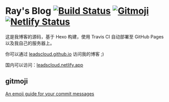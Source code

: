 
# Ray's Blog [![Build Status](https://travis-ci.org/leadscloud/leadscloud.github.io.svg?branch=source)](https://travis-ci.org/leadscloud/leadscloud.github.io) [![Gitmoji](https://img.shields.io/badge/gitmoji-%20%F0%9F%98%9C%20%F0%9F%98%8D-FFDD67.svg)](https://gitmoji.carloscuesta.me) [![Netlify Status](https://api.netlify.com/api/v1/badges/29dcb778-522f-488f-9b99-980d78f1ffe8/deploy-status)](https://app.netlify.com/sites/leadscloud/deploys)

这是我博客的源码，基于 Hexo 构建，使用 Travis CI 自动部署至 GitHub Pages 以及我自己的服务器上。

你可以通过 [leadscloud.github.io](https://leadscloud.github.io) 访问我的博客 ;)

国内可以访问：[leadscloud.netlify.app](https://leadscloud.netlify.app)

## gitmoji

[An emoji guide for your commit messages](https://gitmoji.carloscuesta.me/)
